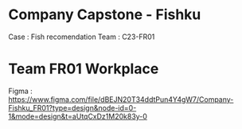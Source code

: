 # Company Capstone - Fishku

Case : Fish recomendation
Team : C23-FR01

# Team FR01 Workplace

Figma :
https://www.figma.com/file/dBEJN20T34ddtPun4Y4gW7/Company-Fishku_FR01?type=design&node-id=0-1&mode=design&t=aUtqCxDz1M20k83y-0

